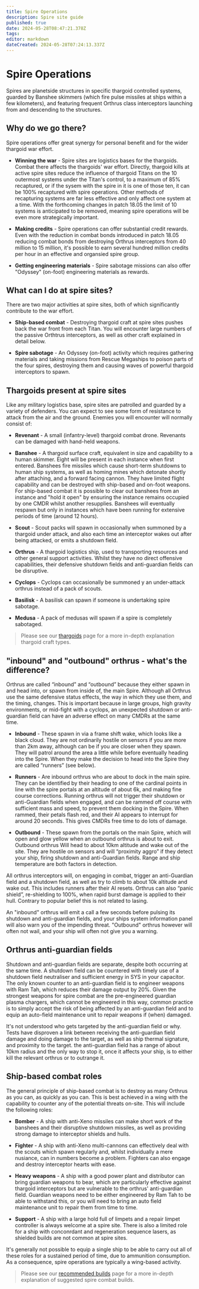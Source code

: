 ```yaml
---
title: Spire Operations
description: Spire site guide
published: true
date: 2024-05-28T08:47:21.378Z
tags: 
editor: markdown
dateCreated: 2024-05-28T07:24:13.337Z
---
```


# Spire Operations
Spires are planetside structures in specific thargoid controlled systems, guarded by Banshee skimmers (which fire pulse missiles at ships within a few kilometers), and featuring frequent Orthrus class interceptors launching from and descending to the structures.

## Why do we go there?

Spire operations offer great synergy for personal benefit and for the wider thargoid war effort.
   
-   **Winning the war** - Spire sites are logistics bases for the thargoids.  Combat there affects the thargoids' war effort.  Directly, thargoid kills at active spire sites reduce the influence of thargoid Titans on the 10 outermost systems under the Titan's control, to a maximum of 85% recaptured, or if the sysem with the spire in it is one of those ten, it can be 100% recaptured with spire operations.  Other methods of recapturing systems are far less effective and only affect one system at a time.  With the forthcoming changes in patch 18.05 the limit of 10 systems is anticipated to be removed, meaning spire operations will be even more strategically important.
    
-   **Making credits** - Spire operations can offer substantial credit rewards.  Even with the reduction in combat bonds introduced in patch 18.05 reducing combat bonds from destroying Orthrus interceptors from 40 million to 15 million, it's possible to earn several hundred million credits per hour in an effective and organsied spire group. 

-   **Getting engineering materials** - Spire sabotage missions can also offer "Odyssey" (on-foot) engineering materials as rewards.

## What can I do at spire sites?

There are two major activities at spire sites, both of which significantly contribute to the war effort.
   
-   **Ship-based combat** - Destroying thargoid craft at spire sites pushes back the war front from each Titan.  You will encounter large numbers of the passive Orthtrus interceptors, as well as other craft explained in detail below.
    
-   **Spire sabotage** - An Odyssey (on-foot) activity which requires gathering materials and taking missions from Rescue Megaships to poison parts of the four spires, destroying them and causing waves of powerful thargoid interceptors to spawn.

## Thargoids present at spire sites

Like any military logistics base, spire sites are patrolled and guarded by a variety of defenders.  You can expect to see some form of resistance to attack from the air and the ground.  Enemies you will encounter will normally consist of:
   
-   **Revenant** - A small (infantry-level) thargoid combat drone.  Revenants can be damaged with hand-held weapons.
    
-   **Banshee** - A thargoid surface craft, equivalent in size and capability to a human skimmer.  Eight will be present in each instance when first entered.  Banshees fire missiles which cause short-term shutdowns to human ship systems, as well as homing mines which detonate shortly after attaching, and a forward facing cannon.  They have limited flight capability and can be destroyed with ship-based and on-foot weapons.  For ship-based combat it is possible to clear out banshees from an instance and "hold it open" by ensuring the instance remains occupied by one CMDR whilst another resupplies.  Banshees will eventually respawn but only in instances which have been running for extensive periods of time (around 12 hours).

-   **Scout** - Scout packs will spawn in occasionally when summoned by a thargoid under attack, and also each time an interceptor wakes out after being attacked, or emits a shutdown field.

-   **Orthrus** - A thargoid logistics ship, used to transporting resources and other general support activities. Whilst they have no direct offensive capabilities, their defensive shutdown fields and anti-guardian fields can be disruptive.  

-   **Cyclops** - Cyclops can occasionally be summoned y an under-attack orthrus instead of a pack of scouts.

-   **Basilisk** - A basilisk can spawn if someone is undertaking spire sabotage.

-   **Medusa** - A pack of medusas will spawn if a spire is completely sabotaged.

> Please see our [thargoids](/en/thargoids) page for a more in-depth explanation thargoid craft types.

## "inbound" and "outbound" orthrus - what's the difference?

Orthrus are called “inbound” and “outbound” because they either spawn in and head into, or spawn from inside of, the main Spire.  Although all Orthrus use the same defensive status effects, the way in which they use them, and the timing, changes.  This is important because in large groups, high gravity environments, or mid-fight with a cyclops, an unexpected shutdown or anti-guardian field can have an adverse effect on many CMDRs at the same time.

-  **Inbound** - These spawn in via a frame shift wake, which looks like a black cloud.  They are not ordinarily hostile on sensors if you are more than 2km away, although can be if you are closer when they spawn.  They will patrol around the area a little while before eventually heading into the Spire.  When they make the decision to head into the Spire they are called “runners” (see below).

-  **Runners** - Are inbound orthrus who are about to dock in the main spire.  They can be identified by their heading to one of the cardinal points in line with the spire portals at an altitude of about 6k, and making fine course corrections.  Running orthrus will not trigger their shutdown or anti-Guardian fields when engaged, and can be rammed off course with sufficient mass and speed, to prevent them docking in the Spire.  When rammed, their petals flash red, and their AI appears to interrupt for around 20 seconds.  This gives CMDRs free time to do lots of damage.  

-  **Outbound** - These spawn from the portals on the main Spire, which will open and glow yellow when an outbound orthrus is about to exit.  Outbound orthrus Will head to about 10km altitude and wake out of the site.  They are hostile on sensors and will “proximity aggro” if they detect your ship, firing shutdown and anti-Guardian fields.  Range and ship temperature are both factors in detection.  

All orthrus interceptors will, on engaging in combat, trigger an anti-Guardian field and a shutdown field, as well as try to climb to about 10k altitude and wake out. This includes runners after their AI resets.  Orthrus can also  “panic shield”, re-shielding to 100%, when rapid burst damage is applied to their hull.  Contrary to popular belief this is not related to lasing.  

An "inbound" orthrus will emit a call a few seconds before pulsing its shutdown and anti-guardian fields, and your ships system information panel will also warn you of the impending threat.  "Outbound" orthrus however will often not wail, and your ship will often not give you a warning.  

## Orthrus anti-guardian fields

Shutdown and anti-guardian fields are separate, despite both occurring at the same time.  A shutdown field can be countered with timely use of a shutdown field neutraliser and sufficient energy in SYS in your capacitor.  The only known counter to an anti-guardian field is to engineer weapons with Ram Tah, which reduces their damage output by 20%.  Given the strongest weapons for spire combat are the pre-engineered guardian plasma chargers, which cannot be engineered in this way, common practice is to simply accept the risk of being affected by an anti-guardian field and to equip an auto-field maintenance unit to repair weapons if (when) damaged.  

It's not understood who gets targeted by the anti-guardian field or why.  Tests have disproven a link between receiving the anti-guardian field damage and doing damage to the target, as well as ship thermal signature, and proximity to the target.  the anti-guardian field has a range of about 10km radius and the only way to stop it, once it affects your ship, is to either kill the relevant orthrus or to outrange it.  

## Ship-based combat roles

The general principle of ship-based combat is to destroy as many Orthrus as you can, as quickly as you can.  This is best achieved in a wing with the capability to counter any of the potential threats on-site.  This will include the following roles:
   
-   **Bomber** - A ship with anti-Xeno missiles can make short work of the banshees and their disruptive shutdown missiles, as well as providing strong damage to interceptor shields and hulls.
    
-   **Fighter** - A ship with anti-Xeno multi-cannons can effectively deal with the scouts which spawn regularly and, whilst individually a mere nusiance, can in numbers become a problem.  Fighters can also engage and destroy interceptor hearts with ease.  

-   **Heavy weapons** - A ship with a good power plant and distributor can bring guardian weapons to bear, which are particularly effective against thargoid interceptors but are vulnerable to the orthrus' anti-guardian field.  Guardian weapons need to be either engineered by Ram Tah to be able to withstand this, or you will need to bring an auto field maintenance unit to repair them from time to time.  

-   **Support** - A ship with a large hold full of limpets and a repair limpet controller is always welcome at a spire site.  There is also a limited role for a ship with conconrdant and regeneration sequence lasers, as shielded builds are not common at spire sites.  

It's generally not possible to equip a single ship to be able to carry out all of these roles for a sustained period of time, due to ammunition consumption.  As a consequence, spire operations are typically a wing-based activity.  

> Please see our [recommended builds](/en/builds) page for a more in-depth explanation of suggested spire combat builds.